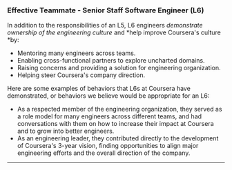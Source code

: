 ### Effective Teammate - Senior Staff Software Engineer (L6)
In addition to the responsibilities of an L5, L6 engineers *demonstrate ownership of the engineering culture* and *help improve Coursera's culture *by:
* Mentoring many engineers across teams.
* Enabling cross-functional partners to explore uncharted domains.
* Raising concerns and providing a solution for engineering organization.
* Helping steer Coursera's company direction.

Here are some examples of behaviors that L6s at Coursera have demonstrated, or behaviors we believe would be appropriate for an L6:
* As a respected member of the engineering organization, they served as a role model for many engineers across different teams, and had conversations with them on how to increase their impact at Coursera and to grow into better engineers.
* As an engineering leader, they contributed directly to the development of Coursera's 3-year vision, finding opportunities to align major engineering efforts and the overall direction of the company.
<hr>